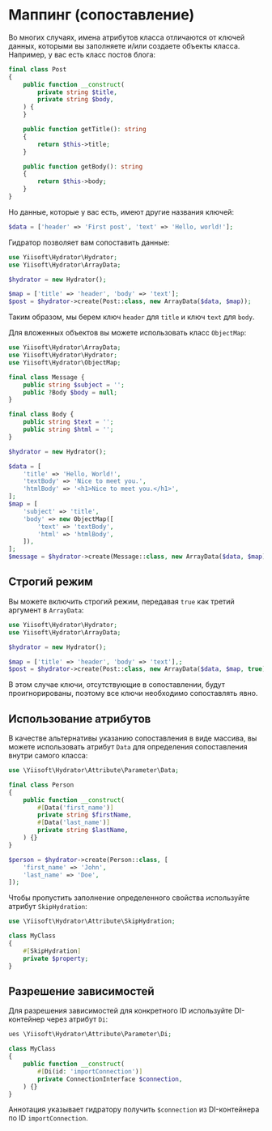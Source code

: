 # Маппинг (сопоставление)

Во многих случаях, имена атрибутов класса отличаются от ключей данных, которыми вы заполняете и/или создаете объекты класса.
Например, у вас есть класс постов блога:

```php
final class Post
{
    public function __construct(
        private string $title,
        private string $body,
    ) {        
    }

    public function getTitle(): string
    {
        return $this->title;
    }

    public function getBody(): string
    {
        return $this->body;
    }
}
```

Но данные, которые у вас есть, имеют другие названия ключей:

```php
$data = ['header' => 'First post', 'text' => 'Hello, world!'];
```

Гидратор позволяет вам сопоставить данные: 

```php
use Yiisoft\Hydrator\Hydrator;
use Yiisoft\Hydrator\ArrayData;

$hydrator = new Hydrator();

$map = ['title' => 'header', 'body' => 'text'];
$post = $hydrator->create(Post::class, new ArrayData($data, $map));
```

Таким образом, мы берем ключ `header` для `title` и ключ `text` для `body`.

Для вложенных объектов вы можете использовать класс `ObjectMap`:

```php
use Yiisoft\Hydrator\ArrayData;
use Yiisoft\Hydrator\Hydrator;
use Yiisoft\Hydrator\ObjectMap;

final class Message {
    public string $subject = '';
    public ?Body $body = null;
}

final class Body {
    public string $text = '';
    public string $html = '';
}

$hydrator = new Hydrator();

$data = [
    'title' => 'Hello, World!',
    'textBody' => 'Nice to meet you.',
    'htmlBody' => '<h1>Nice to meet you.</h1>',
];
$map = [
    'subject' => 'title',
    'body' => new ObjectMap([
        'text' => 'textBody',
        'html' => 'htmlBody',    
    ]), 
];
$message = $hydrator->create(Message::class, new ArrayData($data, $map));
```

## Строгий режим

Вы можете включить строгий режим, передавая `true` как третий аргумент в `ArrayData`:

```php
use Yiisoft\Hydrator\Hydrator;
use Yiisoft\Hydrator\ArrayData;

$hydrator = new Hydrator();

$map = ['title' => 'header', 'body' => 'text'],;
$post = $hydrator->create(Post::class, new ArrayData($data, $map, true));
```

В этом случае ключи, отсутствующие в сопоставлении, будут проигнорированы, поэтому все ключи необходимо сопоставлять явно.

## Использование атрибутов

В качестве альтернативы указанию сопоставления в виде массива, вы можете использовать атрибут `Data` для определения сопоставления внутри самого класса:

```php
use \Yiisoft\Hydrator\Attribute\Parameter\Data;

final class Person
{
    public function __construct(
        #[Data('first_name')]
        private string $firstName,
        #[Data('last_name')]
        private string $lastName,
    ) {}
}

$person = $hydrator->create(Person::class, [
    'first_name' => 'John',
    'last_name' => 'Doe',
]);
```

Чтобы пропустить заполнение определенного свойства используйте атрибут `SkipHydration`:

```php
use \Yiisoft\Hydrator\Attribute\SkipHydration;

class MyClass
{
    #[SkipHydration]
    private $property;
}
```

## Разрешение зависимостей

Для разрешения зависимостей для конкретного ID используйте DI-контейнер через атрибут `Di`:

```php
ues \Yiisoft\Hydrator\Attribute\Parameter\Di;

class MyClass
{
    public function __construct(
        #[Di(id: 'importConnection')]
        private ConnectionInterface $connection,
    ) {}
}
```

Аннотация указывает гидратору получить `$connection` из DI-контейнера по ID `importConnection`.
